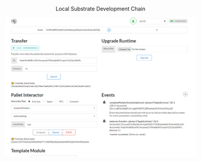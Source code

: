 <p align="center">
  <span>Local Substrate Development Chain </span>
</p>


<p align="center">
<img src="./sd.png">
</p>
